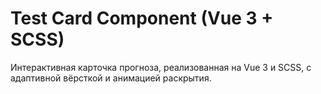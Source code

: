 # Test Card Component (Vue 3 + SCSS)

Интерактивная карточка прогноза, реализованная на Vue 3 и SCSS, с адаптивной вёрсткой и анимацией раскрытия.
